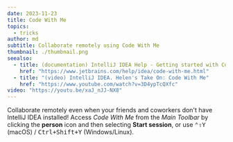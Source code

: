 ```yaml
---
date: 2023-11-23
title: Code With Me
topics:
  - tricks
author: md
subtitle: Collaborate remotely using Code With Me
thumbnail: ./thumbnail.png
seealso:
  - title: (documentation) IntelliJ IDEA Help - Getting started with Code With Me
    href: "https://www.jetbrains.com/help/idea/code-with-me.html"
  - title: "(video) IntelliJ IDEA. Helen's Take On: Code With Me"
    href: "https://www.youtube.com/watch?v=3D4ypTcQXfc"
video: "https://youtu.be/xaJ_nJJ-NX8"
---
```


Collaborate remotely even when your friends and coworkers don't have IntelliJ IDEA installed! Access _Code With Me_ from the _Main Toolbar_ by clicking the **person** icon and then selecting **Start session**, or use <kbd>⌃⇧Y</kbd> (macOS) / <kbd>Ctrl+Shift+Y</kbd> (Windows/Linux).
